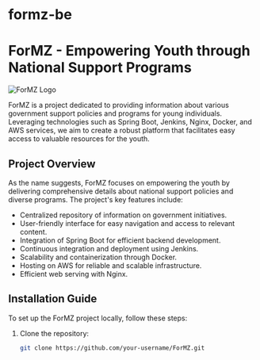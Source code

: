 # formz-be

# ForMZ - Empowering Youth through National Support Programs

![ForMZ Logo](link_to_logo.png)

ForMZ is a project dedicated to providing information about various government support policies and programs for young individuals. Leveraging technologies such as Spring Boot, Jenkins, Nginx, Docker, and AWS services, we aim to create a robust platform that facilitates easy access to valuable resources for the youth.

## Project Overview

As the name suggests, ForMZ focuses on empowering the youth by delivering comprehensive details about national support policies and diverse programs. The project's key features include:

- Centralized repository of information on government initiatives.
- User-friendly interface for easy navigation and access to relevant content.
- Integration of Spring Boot for efficient backend development.
- Continuous integration and deployment using Jenkins.
- Scalability and containerization through Docker.
- Hosting on AWS for reliable and scalable infrastructure.
- Efficient web serving with Nginx.

## Installation Guide

To set up the ForMZ project locally, follow these steps:

1. Clone the repository:
   ```bash
   git clone https://github.com/your-username/ForMZ.git


